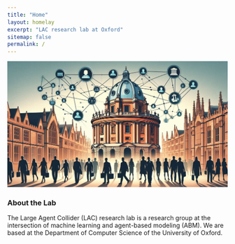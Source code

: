 ```yaml
---
title: "Home"
layout: homelay
excerpt: "LAC research lab at Oxford"
sitemap: false
permalink: /
---
```


<img src="../images/main_banner.jpeg" alt="banner" width="800"/>

### About the Lab

The Large Agent Collider (LAC) research lab is a research group at the intersection of machine learning and agent-based modeling (ABM). We are based at the Department of Computer Science of the University of Oxford.



